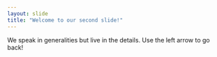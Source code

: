 ```yaml
---
layout: slide
title: "Welcome to our second slide!"
---
```

We speak in generalities but live in the details.
Use the left arrow to go back!
